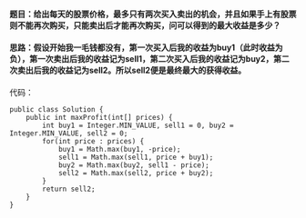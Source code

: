 #### 题目：给出每天的股票价格，最多只有两次买入卖出的机会，并且如果手上有股票则不能再次购买，只能卖出后才能再次购买，问可以得到的最大收益是多少？

#### 思路：假设开始我一毛钱都没有，第一次买入后我的收益为buy1（此时收益为负），第一次卖出后我的收益记为sell1，第二次买入后我的收益记为buy2，第二次卖出后我的收益记为sell2。所以sell2便是最终最大的获得收益。
代码：
```
public class Solution {
    public int maxProfit(int[] prices) {
        int buy1 = Integer.MIN_VALUE, sell1 = 0, buy2 = Integer.MIN_VALUE, sell2 = 0;
        for(int price : prices) {
            buy1 = Math.max(buy1, -price);
            sell1 = Math.max(sell1, price + buy1);
            buy2 = Math.max(buy2, sell1 - price);
            sell2 = Math.max(sell2, price + buy2);
        }
        return sell2;
    }
}
```
